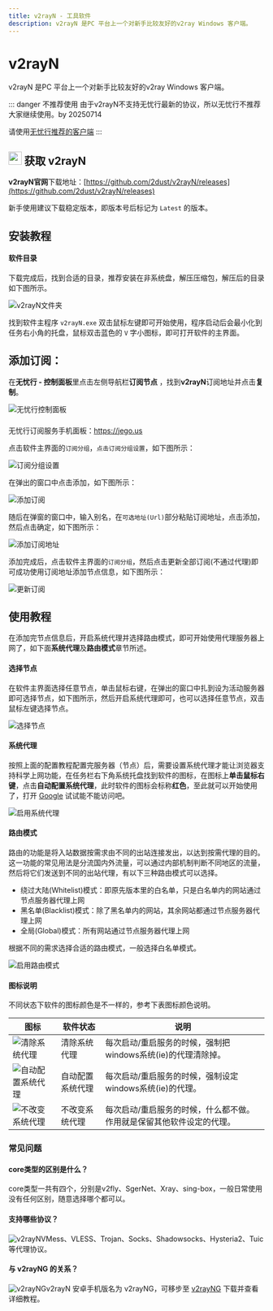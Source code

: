 ```yaml
---
title: v2rayN - 工具软件
description: v2rayN 是PC 平台上一个对新手比较友好的v2ray Windows 客户端。
---
```


# v2rayN

v2rayN 是PC 平台上一个对新手比较友好的v2ray Windows 客户端。

::: danger 不推荐使用
由于v2rayN不支持无忧行最新的协议，所以无忧行不推荐大家继续使用。by 20250714

请使用[无忧行推荐的客户端](/devices/pc-mobile#_1、关于应该使用什么客户端)
:::

## <img src="/images/image_spaces_2FtaiByLw8cj0IZKJTlaiM_2Fuploads_2F7qSsONFAwi0T78ewIQku_2Fimage_2.png" width="26" height="26" alt="v2rayN图标"> 获取 v2rayN

**v2rayN官网**下载地址：[https://github.com/2dust/v2rayN/releases](https://github.com/2dust/v2rayN/releases)

新手使用建议下载稳定版本，即版本号后标记为 `Latest` 的版本。

## 安装教程

#### 软件目录

下载完成后，找到合适的目录，推荐安装在非系统盘，解压压缩包，解压后的目录如下图所示。

<img src="/images/image_spaces_2FtaiByLw8cj0IZKJTlaiM_2Fuploads_2FJCnIbRW02Nt9hR7tbUM6_2F1706546502-v2rayN-Floder_3.jpg" alt="v2rayN文件夹">

找到软件主程序 `v2rayN.exe` 双击鼠标左键即可开始使用，程序启动后会最小化到任务右小角的托盘，鼠标双击蓝色的 `V` 字小图标，即可打开软件的主界面。

## **添加订阅：**

在**无忧行 - 控制面板**里点击左侧导航栏**订阅节点** ，找到**v2rayN**订阅地址并点击**复制**。

<img src="/images/image_spaces_2FtaiByLw8cj0IZKJTlaiM_2Fuploads_2FDyLv7ygtf5WM9W3yG7zs_2Fimage_1.png" alt="无忧行控制面板">

<div class="tip custom-block" style="padding-top: 8px">

无忧行订阅服务手机面板：<https://jego.us>

</div>

点击软件主界面的`订阅分组`，`点击订阅分组设置`，如下图所示：

<img src="/images/image_spaces_2FtaiByLw8cj0IZKJTlaiM_2Fuploads_2FbI3ynYxOFBiJyBoHiEaB_2F1706686626-v2rayN-Subscription-Group_2.jpg" alt="订阅分组设置">

在弹出的窗口中点击添加，如下图所示：

<img src="/images/image_spaces_2FtaiByLw8cj0IZKJTlaiM_2Fuploads_2FoftpupjU8cmPHFFG0Ix3_2F1706686733-v2rayN-Subscription-Group-Settings_3.jpg" alt="添加订阅">

随后在弹窗的窗口中，输入别名，在`可选地址(Url)`部分粘贴订阅地址，点击添加，然后点击确定，如下图所示：

<img src="/images/image_spaces_2FtaiByLw8cj0IZKJTlaiM_2Fuploads_2FIUElXpZQESJuNS10100K_2F1706686836-v2rayN-Subscription-Group-Settings-add-Subcription_1.jpg" alt="添加订阅地址">

添加完成后，点击软件主界面的`订阅分组`，然后点击更新全部订阅(不通过代理)即可成功使用订阅地址添加节点信息，如下图所示：

<img src="/images/image_spaces_2FtaiByLw8cj0IZKJTlaiM_2Fuploads_2FP9Dz5MSCGgBZm9CdeXVA_2F1706687443-v2rayN-Subscription-Group-Update-Subscription-without-Proxy_2.jpg" alt="更新订阅">

## 使用教程

在添加完节点信息后，开启系统代理并选择路由模式，即可开始使用代理服务器上网了，如下面**系统代理**及**路由模式**章节所述。

#### 选择节点

在软件主界面选择任意节点，单击鼠标右键，在弹出的窗口中扎到设为活动服务器即可选择节点，如下图所示，然后开启系统代理即可，也可以选择任意节点，双击鼠标左键选择节点。

<img src="/images/image_spaces_2FtaiByLw8cj0IZKJTlaiM_2Fuploads_2FuPiGnlIgKPEkDUipRhw3_2F1707289273-v2rayN-Choose-Node_3.jpg" alt="选择节点">

#### 系统代理

按照上面的配置教程配置完服务器（节点）后，需要设置系统代理才能让浏览器支持科学上网功能，在任务栏右下角系统托盘找到软件的图标，在图标上**单击鼠标右键**，点击**自动配置系统代理**，此时软件的图标会标称**红色**，至此就可以开始使用了，打开 [Google](https://www.google.com/) 试试能不能访问吧。

<img src="/images/image_spaces_2FtaiByLw8cj0IZKJTlaiM_2Fuploads_2FA0Vf9GqfeMmbnnhENII8_2F1706695100-v2rayN-enable-System-Proxy_1.jpg" alt="启用系统代理">

#### 路由模式

路由的功能是将入站数据按需求由不同的出站连接发出，以达到按需代理的目的。这一功能的常见用法是分流国内外流量，可以通过内部机制判断不同地区的流量，然后将它们发送到不同的出站代理，有以下三种路由模式可以选择。

* 绕过大陆(Whitelist)模式：即原先版本里的白名单，只是白名单内的网站通过节点服务器代理上网
* 黑名单(Blacklist)模式：除了黑名单内的网站，其余网站都通过节点服务器代理上网
* 全局(Global)模式：所有网站通过节点服务器代理上网

根据不同的需求选择合适的路由模式，一般选择白名单模式。

<img src="/images/image_spaces_2FtaiByLw8cj0IZKJTlaiM_2Fuploads_2FaYKfbg1ALEl3fpQZmO82_2F1706695132-v2rayN-enable-Router-Mode_2.jpg" alt="启用路由模式">

#### 图标说明

不同状态下软件的图标颜色是不一样的，参考下表图标颜色说明。

| 图标 | 软件状态 | 说明 |
|------|----------|------|
| <img src="/images/image_spaces_2FtaiByLw8cj0IZKJTlaiM_2Fuploads_2FKdVrQZoCQwhREOCayEWl_2F1706696938-v2rayN-Notify-Icon-1-32px_3.jpg" alt="清除系统代理"> | 清除系统代理 | 每次启动/重启服务的时候，强制把windows系统(ie)的代理清除掉。 |
| <img src="/images/image_spaces_2FtaiByLw8cj0IZKJTlaiM_2Fuploads_2Fmuvj47GfgR17S3hUg7js_2F1706696935-v2rayN-Notify-Icon-2-32px_1.jpg" alt="自动配置系统代理"> | 自动配置系统代理 | 每次启动/重启服务的时候，强制设定windows系统(ie)的代理。 |
| <img src="/images/image_spaces_2FtaiByLw8cj0IZKJTlaiM_2Fuploads_2FurrzQD1yNOx0QKSJYQkc_2F1706696937-v2rayN-Notify-Icon-3-32px_2.jpg" alt="不改变系统代理"> | 不改变系统代理 | 每次启动/重启服务的时候，什么都不做。作用就是保留其他软件设定的代理。 |

### 常见问题

#### core类型的区别是什么？

core类型一共有四个，分别是v2fly、SgerNet、Xray、sing-box，一般日常使用没有任何区别，随意选择哪个都可以。

#### 支持哪些协议？

<img src="/images/image_1655215063-favicon-70x70_3.png" alt="v2rayN">VMess、VLESS、Trojan、Socks、Shadowsocks、Hysteria2、Tuic等代理协议。

#### 与 v2rayNG 的关系？

<img src="/images/image_1707374615-v2rayNG-150x150_1.png" alt="v2rayNG">v2rayN 安卓手机版名为 v2rayNG，可移步至 [v2rayNG](/tool/v2rayng) 下载并查看详细教程。
